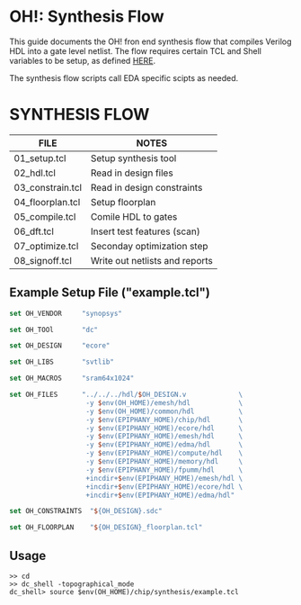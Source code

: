 OH!: Synthesis Flow
=====================================

This guide documents the OH! fron end synthesis flow that compiles Verilog HDL into a gate level netlist. The flow requires certain TCL and Shell variables to be setup, as defined [HERE](../README.md).

The synthesis flow scripts call EDA specific scipts as needed. 

# SYNTHESIS FLOW

| FILE             | NOTES                                       |
|------------------|---------------------------------------------| 
| 01_setup.tcl     | Setup synthesis tool                        | 
| 02_hdl.tcl       | Read in design files                        | 
| 03_constrain.tcl | Read in design constraints                  | 
| 04_floorplan.tcl | Setup floorplan                             | 
| 05_compile.tcl   | Comile HDL to gates                         | 
| 06_dft.tcl       | Insert test features (scan)                 | 
| 07_optimize.tcl  | Seconday optimization step                  | 
| 08_signoff.tcl   | Write out netlists and reports              | 
                
## Example Setup File ("example.tcl")

```tcl
set OH_VENDOR     "synopsys"

set OH_TOOl       "dc"

set OH_DESIGN     "ecore"

set OH_LIBS       "svtlib"

set OH_MACROS     "sram64x1024"

set OH_FILES      "../../../hdl/$OH_DESIGN.v             \
                   -y $env(OH_HOME)/emesh/hdl            \
                   -y $env(OH_HOME)/common/hdl           \
                   -y $env(EPIPHANY_HOME)/chip/hdl       \
                   -y $env(EPIPHANY_HOME)/ecore/hdl      \
                   -y $env(EPIPHANY_HOME)/emesh/hdl      \
                   -y $env(EPIPHANY_HOME)/edma/hdl       \
                   -y $env(EPIPHANY_HOME)/compute/hdl    \
                   -y $env(EPIPHANY_HOME)/memory/hdl     \
                   -y $env(EPIPHANY_HOME)/fpumm/hdl      \
                   +incdir+$env(EPIPHANY_HOME)/emesh/hdl \
                   +incdir+$env(EPIPHANY_HOME)/ecore/hdl \
                   +incdir+$env(EPIPHANY_HOME)/edma/hdl"

set OH_CONSTRAINTS  "${OH_DESIGN}.sdc"

set OH_FLOORPLAN    "${OH_DESIGN}_floorplan.tcl"

```

## Usage

```
>> cd 
>> dc_shell -topographical_mode
dc_shell> source $env(OH_HOME)/chip/synthesis/example.tcl
```
